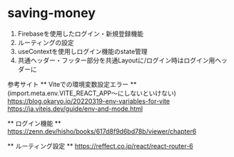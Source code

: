 # saving-money

1. Firebaseを使用したログイン・新規登録機能
2. ルーティングの設定
3. useContextを使用しログイン機能のstate管理
4. 共通ヘッダー・フッター部分を共通Layoutに/ログイン時はログイン用ヘッダーに

参考サイト
** Viteでの環境変数設定エラー **
(import.meta.env.VITE_REACT_APP〜にしないといけない)
https://blog.okaryo.io/20220319-env-variables-for-vite
https://ja.vitejs.dev/guide/env-and-mode.html

** ログイン機能 **
https://zenn.dev/hisho/books/617d8f9d6bd78b/viewer/chapter6

** ルーティング設定 **
https://reffect.co.jp/react/react-router-6
